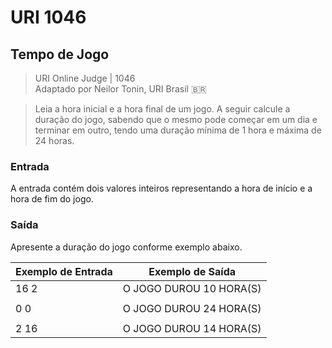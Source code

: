 # URI 1046

## Tempo de Jogo

>URI Online Judge | 1046  
>Adaptado por Neilor Tonin, URI Brasil :brazil:  

>Leia a hora inicial e a hora final de um jogo. A seguir calcule a duração do jogo, sabendo que o mesmo pode começar em um dia e terminar em outro, tendo uma duração mínima de 1 hora e máxima de 24 horas.  

### Entrada

A entrada contém dois valores inteiros representando a hora de início e a hora de fim do jogo.

### Saída

Apresente a duração do jogo conforme exemplo abaixo.

| Exemplo de Entrada | Exemplo de Saída        |
| ------------------ | ----------------------- |
| 16 2               | O JOGO DUROU 10 HORA(S) |
|                    |                         |
| 0 0                | O JOGO DUROU 24 HORA(S) |
|                    |                         |
| 2 16               | O JOGO DUROU 14 HORA(S) |
